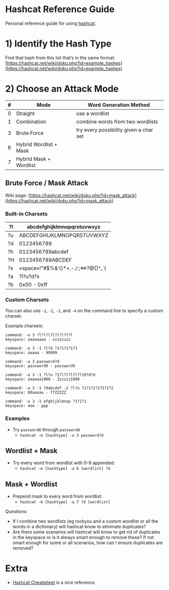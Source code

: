 # Hashcat Reference Guide

Personal reference guide for using [hashcat](https://hashcat.net/hashcat/).

# 1) Identify the Hash Type

Find that hash from this list that’s in the same format: [https://hashcat.net/wiki/doku.php?id=example_hashes](https://hashcat.net/wiki/doku.php?id=example_hashes)

# 2) Choose an Attack Mode

| # | Mode | Word Generation Method |
| --- | --- | --- |
| 0 | Straight | use a wordlist |
| 1 | Combination | combine words from two wordlists |
| 3 | Brute Force | try every possibility given a char set |
| 6 | Hybrid Wordlist + Mask |  |
| 7 | Hybrid Mask + Wordlist |  |

## Brute Force / Mask Attack

Wiki page: [https://hashcat.net/wiki/doku.php?id=mask_attack](https://hashcat.net/wiki/doku.php?id=mask_attack)

### Built-in Charsets

| ?l | abcdefghijklmnopqrstuvwxyz |
| --- | --- |
| ?u | ABCDEFGHIJKLMNOPQRSTUVWXYZ |
| ?d | 0123456789 |
| ?h | 0123456789abcdef |
| ?H | 0123456789ABCDEF |
| ?s | «space»!"#$%&'()*+,-./:;<=>?@[\]^_`{|}~ |
| ?a | ?l?u?d?s |
| ?b | 0x00 - 0xff |

### Custom Charsets

You can also use `-1`, `-2`, `-3`, and `-4` on the command line to specify a custom charset.

Example charsets:

```
command: -a 3 ?l?l?l?l?l?l?l?l
keyspace: aaaaaaaa - zzzzzzzz

command: -a 3 -1 ?l?d ?1?1?1?1?1
keyspace: aaaaa - 99999

command: -a 3 password?d
keyspace: password0 - password9

command: -a 3 -1 ?l?u ?1?l?l?l?l?l19?d?d
keyspace: aaaaaa1900 - Zzzzzz1999

command: -a 3 -1 ?dabcdef -2 ?l?u ?1?1?2?2?2?2?2
keyspace: 00aaaaa - ffZZZZZ

command: -a 3 -1 efghijklmnop ?1?1?1
keyspace: eee - ppp
```

### Examples

- Try `password0` through `password9`
    - `hashcat -m [hashtype] -a 3 password?d`

## Wordlist + Mask

- Try every word from wordlist with 0-9 appended:
    - `hashcat -m [hashtype] -a 6 [wordlist] ?d`

## Mask + Wordlist

- Prepend mask to every word from wordlist:
    - `hashcat -m [hashtype] -a 7 ?d [wordlist]`

Questions:

- If I combine two wordlists (eg rockyou and a custom wordlist or all the words in a dictionary) will hashcat know to eliminate duplicates?
- Are there some scenarios will hashcat will know to get rid of duplicates in the keyspace or is it always smart enough to remove these? If not smart enough for some or all scenarios, how can I ensure duplicates are removed?

# Extra
- [Hashcat Cheatsheet](https://cheatsheet.haax.fr/passcracking-hashfiles/hashcat_cheatsheet/) is a nice reference.
